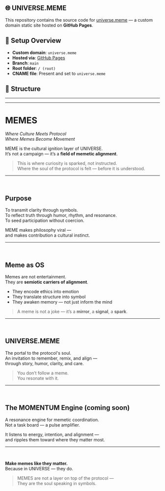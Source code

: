 ## 🌐 UNIVERSE.MEME

This repository contains the source code for [universe.meme](https://universe.meme) — a custom domain static site hosted on **GitHub Pages**.

## 🔧 Setup Overview

- **Custom domain**: `universe.meme`
- **Hosted via**: [GitHub Pages](https://pages.github.com/)
- **Branch**: `main`
- **Root folder**: `/ (root)`
- **CNAME file**: Present and set to `universe.meme`

## 📁 Structure



---
---

# MEMES

_Where Culture Meets Protocol_  
_Where Memes Become Movement_

MEME is the cultural ignition layer of UNIVERSE.  
It’s not a campaign — it’s a **field of memetic alignment**.

> This is where curiosity is sparked, not instructed.  
> Where the soul of the protocol is felt — before it is understood.

---  
<br>

## Purpose

To transmit clarity through symbols.  
To reflect truth through humor, rhythm, and resonance.  
To seed participation without coercion.

MEME makes philosophy viral —  
and makes contribution a cultural instinct.

---  
<br>

## Meme as OS

Memes are not entertainment.  
They are **semiotic carriers of alignment**.

- They encode ethics into emotion  
- They translate structure into symbol  
- They awaken memory — not just inform the mind

> A meme is not a joke — it’s a **mirror**, a **signal**, a **spark**.

---  
<br>

## UNIVERSE.MEME

The portal to the protocol's soul.  
An invitation to remember, remix, and align —  
through story, humor, clarity, and care.

> You don’t follow a meme.  
> You resonate with it.

---  
<br>

## The MOMENTUM Engine (coming soon)

A resonance engine for memetic coordination.  
Not a task board — a pulse amplifier.

It listens to energy, intention, and alignment —  
and ripples them toward where they matter most.

---  
<br>

**Make memes like they matter.**  
Because in UNIVERSE — they do.

> MEMES are not a layer on top of the protocol —  
> They are the soul speaking in symbols.
